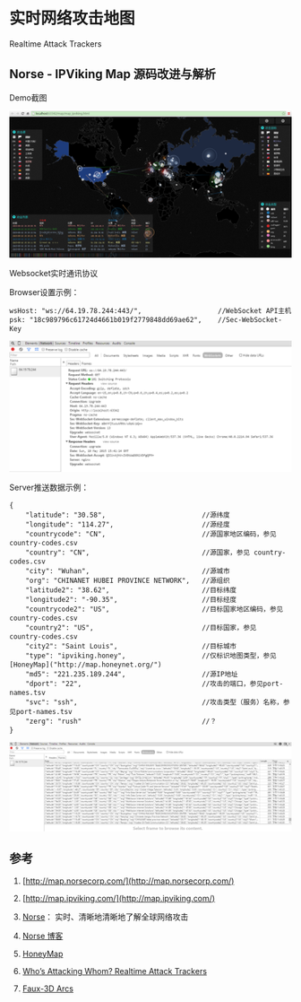# 实时网络攻击地图 #

Realtime Attack Trackers

## Norse - IPViking Map 源码改进与解析  ##

Demo截图

![](doc/全球网络攻击截图.png)

Websocket实时通讯协议 

Browser设置示例：

    wsHost: "ws://64.19.78.244:443/",                   //WebSocket API主机
    psk: "18c989796c61724d4661b019f2779848dd69ae62",    //Sec-WebSocket-Key

![](doc/实时通讯协议.png)

Server推送数据示例：

    {
        "latitude": "30.58",                        //源纬度
        "longitude": "114.27",                      //源经度 
        "countrycode": "CN",                        //源国家地区编码，参见 country-codes.csv
        "country": "CN",                            //源国家，参见 country-codes.csv
        "city": "Wuhan",                            //源城市
        "org": "CHINANET HUBEI PROVINCE NETWORK",   //源组织
        "latitude2": "38.62",                       //目标纬度
        "longitude2": "-90.35",                     //目标经度
        "countrycode2": "US",                       //目标国家地区编码，参见 country-codes.csv
        "country2": "US",                           //目标国家，参见 country-codes.csv
        "city2": "Saint Louis",                     //目标城市
        "type": "ipviking.honey",                   //仅标识地图类型，参见 [HoneyMap]("http://map.honeynet.org/")
        "md5": "221.235.189.244",                   //源IP地址
        "dport": "22",                              //攻击的端口，参见port-names.tsv
        "svc": "ssh",                               //攻击类型（服务）名称，参见port-names.tsv
        "zerg": "rush"                              //？
    }


![](doc/实时通讯响应数据.png)


## 参考 ##


1. [http://map.norsecorp.com/](http://map.norsecorp.com/)

2. [http://map.ipviking.com/](http://map.ipviking.com/)

3. [Norse](http://www.norse-corp.com/)： 实时、清晰地清晰地了解全球网络攻击

4. [Norse 博客](http://blog.norsecorp.com/)

5. [HoneyMap](http://map.honeynet.org/)

6. [Who’s Attacking Whom? Realtime Attack Trackers](http://krebsonsecurity.com/2015/01/whos-attacking-whom-realtime-attack-trackers/)

7. [Faux-3D Arcs](http://bl.ocks.org/dwtkns/4973620) 

